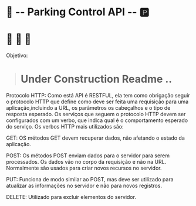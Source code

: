 # :car: -- Parking Control API -- :parking:

# 🚧 🚧 🚧 

Objetivo:

># Under Construction Readme ..

Protocolo HTTP:
Como está API é RESTFUL, ela tem como obrigação seguir o protocolo HTTP que define como deve ser feita uma requisição para uma aplicação,incluindo a URL, os parâmetros os cabeçalhos e o tipo de resposta esperado. Os serviços que seguem o protocolo HTTP devem ser configurados com um verbo, que indica qual é o comportamento esperado do serviço. Os verbos HTTP mais utilizados são:

GET:
OS métodos GET devem recuperar dados, não afetando o estado da aplicação.

POST:
Os métodos POST enviam dados para o servidor para serem processados. Os dados vão no corpo da requisição e não na URL. Normalmente são usados para criar novos recursos no servidor.

PUT:
Funciona de modo similar ao POST, mas deve ser utilizado para atualizar as informações no servidor e não para novos registros.

DELETE:
Utilizado para excluir elementos do servidor.
